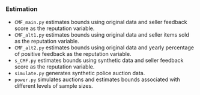 ### Estimation

- `CMF_main.py` estimates bounds using original data and seller feedback score as the reputation variable.
- `CMF_alt1.py` estimates bounds using original data and seller items sold as the reputation variable.
- `CMF_alt2.py` estimates bounds using original data and yearly percentage of positive feedback as the reputation variable.
- `s_CMF.py` estimates bounds using synthetic data and seller feedback score as the reputation variable.
- `simulate.py` generates synthetic police auction data.
- `power.py` simulates auctions and estimates bounds associated with different levels of sample sizes.